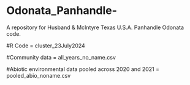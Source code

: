 # Odonata_Panhandle-
A repository for Husband &amp; McIntyre Texas U.S.A. Panhandle Odonata code. 

#R Code =
cluster_23July2024

#Community data =
all_years_no_name.csv

#Abiotic environmental data pooled across 2020 and 2021 = 
pooled_abio_noname.csv


